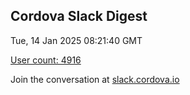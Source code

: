## Cordova Slack Digest
Tue, 14 Jan 2025 08:21:40 GMT

[User count: 4916](https://cordova.slack.com/)


Join the conversation at [slack.cordova.io](http://slack.cordova.io/)
